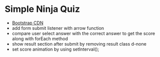# Simple Ninja Quiz
- [Bootstrap CDN](https://stackpath.bootstrapcdn.com/bootstrap/4.5.2/css/bootstrap.min.css)
- add form submit listener with arrow function
- compare user select answer with the correct answer to get the score along with forEach method
- show result section after submit by removing result class d-none
- set score animation by using setInterval();